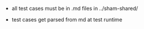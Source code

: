 
- all test cases must be in .md files in ../sham-shared/

- test cases get parsed from md at test runtime 